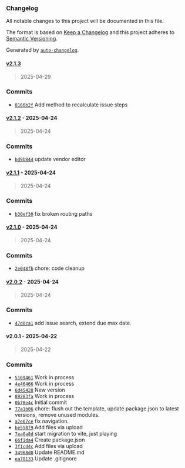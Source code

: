 ### Changelog

All notable changes to this project will be documented in this file.

The format is based on [Keep a Changelog](https://keepachangelog.com/en/1.0.0/)
and this project adheres to [Semantic Versioning](https://semver.org/spec/v2.0.0.html).

Generated by [`auto-changelog`](https://github.com/CookPete/auto-changelog).

#### [v2.1.3](https://github.com/ChumsInc/contract-labor/compare/v2.1.2...v2.1.3)

> 2025-04-29




### Commits

- [`8166b2f`](https://github.com/ChumsInc/contract-labor/commit/8166b2f1c6b897eb37d3549cde8d7b518db49039)  Add method to recalculate issue steps

#### [v2.1.2](https://github.com/ChumsInc/contract-labor/compare/v2.1.1...v2.1.2) - 2025-04-24

> 2025-04-24




### Commits

- [`bd9b844`](https://github.com/ChumsInc/contract-labor/commit/bd9b84417410b2713f2d0c2c0daf30d7f5e51489)  update vendor editor

#### [v2.1.1](https://github.com/ChumsInc/contract-labor/compare/v2.1.0...v2.1.1) - 2025-04-24

> 2025-04-24




### Commits

- [`b30ef30`](https://github.com/ChumsInc/contract-labor/commit/b30ef3003fade7b62a78782dd2700ed0bd0bccf2)  fix broken routing paths

#### [v2.1.0](https://github.com/ChumsInc/contract-labor/compare/v2.0.2...v2.1.0) - 2025-04-24

> 2025-04-24




### Commits

- [`2e048fb`](https://github.com/ChumsInc/contract-labor/commit/2e048fba2a47999ed8b99e8cb4b7db5594040d52)  chore: code cleanup

#### [v2.0.2](https://github.com/ChumsInc/contract-labor/compare/v2.0.1...v2.0.2) - 2025-04-24

> 2025-04-24




### Commits

- [`47d0ca1`](https://github.com/ChumsInc/contract-labor/commit/47d0ca193d5a6eb64d291591d36f35ede2ff4b43)  add issue search, extend due max date.

#### v2.0.1 - 2025-04-22

> 2025-04-22




### Commits

- [`5169461`](https://github.com/ChumsInc/contract-labor/commit/5169461cb0af883fa6a9e59dbe6b8b8363245a30)  Work in process
- [`4e46466`](https://github.com/ChumsInc/contract-labor/commit/4e46466cfeda6c1bad79bbd2d8de339c5d33e0d3)  Work in process
- [`6d45428`](https://github.com/ChumsInc/contract-labor/commit/6d454281beb85b1a0c03813fbd022cd2d440fd14)  New version
- [`89283fa`](https://github.com/ChumsInc/contract-labor/commit/89283fa36c555a8c4915a6bcee88bd4dcf37ffb2)  Work in process
- [`0b76e4c`](https://github.com/ChumsInc/contract-labor/commit/0b76e4c5f717c9507ad65cc22c22305c1a769899)  Initial commit
- [`77a1b06`](https://github.com/ChumsInc/contract-labor/commit/77a1b0633ae14089359c34f04cd20e66dc567847)  chore: flush out the template, update package.json to latest versions, remove unused modules.
- [`a7e67ce`](https://github.com/ChumsInc/contract-labor/commit/a7e67ce7a643c06c637acdd1ce3e56b31e6c6c88)  fix navigation.
- [`be558f9`](https://github.com/ChumsInc/contract-labor/commit/be558f90384d87132967317e560a7a6f88b0dec0)  Add files via upload
- [`7ea0a8d`](https://github.com/ChumsInc/contract-labor/commit/7ea0a8dbfba3360de12203719b302fe50102cc5e)  start migration to vite, just playing
- [`66f1da4`](https://github.com/ChumsInc/contract-labor/commit/66f1da4556d890b09a9da1f029ce42f1a466ddbd)  Create package.json
- [`3f1cd4c`](https://github.com/ChumsInc/contract-labor/commit/3f1cd4c02b9a8f3bbac2ae4ad75986cd42e5ad51)  Add files via upload
- [`34968d0`](https://github.com/ChumsInc/contract-labor/commit/34968d0d9e1d3066123b45a3ce2b46d21a6a39e5)  Update README.md
- [`ea78133`](https://github.com/ChumsInc/contract-labor/commit/ea78133f9cec7cc8c1f87398487e05813a71bcdf)  Update .gitignore

